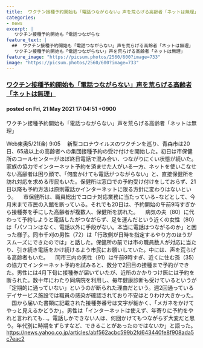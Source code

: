 ```yaml
---
title:  ワクチン接種予約開始も「電話つながらない」声を荒らげる高齢者「ネットは無理」  
categories:
- news
excerpt: |
   ワクチン接種予約開始も「電話つながらな
feature_text: |
  ##  ワクチン接種予約開始も「電話つながらない」声を荒らげる高齢者「ネットは無理」  
   ワクチン接種予約開始も「電話つながらない」声を荒らげる高齢者「ネットは無理」  
feature_image: "https://picsum.photos/2560/600?image=733"
image: "https://picsum.photos/2560/600?image=733"
---
```


### [ ワクチン接種予約開始も「電話つながらない」声を荒らげる高齢者「ネットは無理」  ](https://asahi.5ch.net/test/read.cgi/newsplus/1621584291/)
#### posted on Fri, 21 May 2021 17:04:51  +0900

 ワクチン接種予約開始も「電話つながらない」声を荒らげる高齢者「ネットは無理」  

<!--more-->

Web東奥5/21(金) 9:05 　新型コロナウイルスのワクチンを巡り、青森市は20日、65歳以上の高齢者への集団接種予約の受け付けを開始した。初日は市保健所のコールセンターがほぼ終日電話で混み合い、つながりにくい状態が続いた。家族の協力でインターネット予約を済ませた人がいる一方、ネットを使いこなせない高齢者は困り顔で、「何度かけても電話がつながらない」と、直接保健所を訪れ対応を求める市民もいた。保健所は窓口での予約受け付けをしておらず、21日以降も予約方法は原則電話かインターネットに限る方針に変わりはないという。 　市保健所は、職員総出でコロナ対応業務に当たっている−などとして、今月末まで市民の入館を断っている。それでも20日は、予約開始の午前9時すぎから接種券を手にした高齢者が複数人、保健所を訪れた。 　病気の夫（80）に代わって予約しようと電話したがつながらず、足を運んだという近くの女性（80）は「パソコンはなく、電話以外に手段がない。本当に電話はつながるのか」と困った様子。同市千刈の男性（72）は「行政側が日時を指定するやり方のほうがスムーズにできたのでは」と話した。保健所の前では市の職員数人が対応に当たり、引き続き電話をかけ続けるよう市民にお願いしていた。中には、声を荒らげる高齢者もいた。 　同市三内の男性（91）は午前9時すぎ、近くに住む孫（35）の協力でインターネット予約を試みると、数分で2回目の接種まで予約ができた。男性には4月下旬に接種券が届いていたが、近所のかかりつけ医には予約を断られた。数十年にわたり同病院を利用し、毎年健康診断も受けているというが「定期的に通っていない」というのが断られた理由だという。週2回通っているデイサービス施設では職員の感染が確認されており不安はとりわけ大きかった。 　国から届いた書類に記載された接種券番号は文字が細かく、「メガネをかけてやっと見えるかどうか」。男性は「インターネットは使えず、年寄りに予約をやれと言われても…。電話しかできない人は、何回かけてもつながらず大変だと思う。年代別に時期をずらすなど、できることがあったのではないか」と語った。 https://news.yahoo.co.jp/articles/abf562acbc599b2fd643440fe8f908ada5c7eac2
